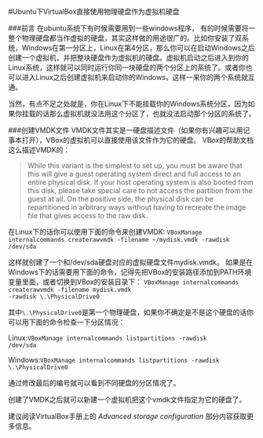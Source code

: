 #Ubuntu下VirtualBox直接使用物理硬盘作为虚拟机硬盘

###前言
在ubuntu系统下有时候需要用到一些windows程序，
有的时候需要将一整个物理硬盘都当作虚拟的硬盘，其实这样做的用途很广的。比如你安装了双系统，Windows在第一分区上，Linux在第4分区，那么你可以在启动Windows之后创建一个虚拟机，并把整块硬盘作为虚拟机的硬盘。虚拟机启动之后进入到你的Linux系统，这样就可以同时运行你同一块硬盘的两个分区上的系统了。或者你也可以进入Linux之后创建虚拟机来启动你的Windows，这样一来你的两个系统就互通。

当然，有点不足之处就是，你在Linux下不能挂载你的Windows系统分区，因为如果你挂载的话那么虚拟机就没法用这个分区了，也就没法启动那个分区的系统了。

###创建VMDK文件
VMDK文件其实是一硬盘描述文件（如果你有兴趣可以用记事本打开），VBox的虚拟机可以直接使用该文件作为它的硬盘。
VBox的帮助文档这么描述VMDK的：
> While this variant is the simplest to set up, you must be aware that this will give a guest operating system direct and full access to an entire physical disk. If your host operating system is also booted from this disk, please take special care to not access the partition from the guest at all. On the positive side, the physical disk can be repartitioned in arbitrary ways without having to recreate the image file that gives access to the raw disk.


在Linux下的话你可以使用下面的命令来创建VMDK:
<code>VBoxManage internalcommands createrawvmdk -filename ~/mydisk.vmdk -rawdisk /dev/sda</code>

这样就创建了一个和/dev/sda硬盘对应的虚拟硬盘文件mydisk.vmdk。
如果是在Windows下的话需要用下面的命令，记得先把VBox的安装路径添加到PATH环境变量里面，或者切换到VBox的安装目录下：
<code>VBoxManage internalcommands createrawvmdk -filename mydisk.vmdk -rawdisk \\.\PhysicalDrive0</code>

其中<code>\\.\PhysicalDrive0</code>是第一个物理硬盘，如果你不确定是不是这个硬盘的话你可以用下面的命令检查一下分区情况：

Linux:<code>VBoxManage internalcommands listpartitions -rawdisk /dev/sda</code>

Windows:<code>VBoxManage internalcommands listpartitions -rawdisk \\.\PhysicalDrive0</code>

通过修改最后的编号就可以看到不同硬盘的分区情况了。

创建了VMDK之后就可以新建一个虚拟机把这个vmdk文件指定为它的硬盘了。

建议阅读VirtualBox手册上的 *Advanced storage configuration* 部分内容获取更多信息。


